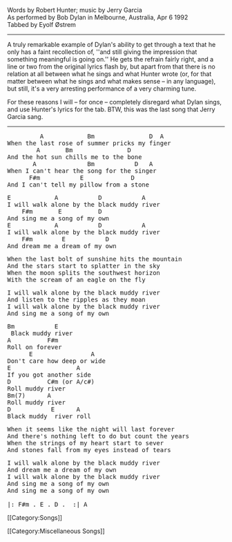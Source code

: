 Words by Robert Hunter; music by Jerry Garcia<br>
As performed by Bob Dylan in Melbourne, Australia, Apr 6 1992<br>
Tabbed by Eyolf Østrem

----
A truly remarkable example of Dylan's ability to get through a text
that he only has a faint recollection of, ''and still giving the impression that something meaningful is going on.'' He gets the refrain
fairly right, and a line or two from the original lyrics flash by, but
apart from that there is no relation at all between what he sings and
what Hunter wrote (or, for that matter between what he sings and what
makes sense – in any language), but still, it's a very arresting
performance of a very charming tune.

For these reasons I will – for once – completely disregard what Dylan
sings, and use Hunter's lyrics for the tab. BTW, this was the last
song that Jerry Garcia sang.

----
<pre class="verse">
         A            Bm               D  A
When the last rose of summer pricks my finger
        A       Bm               D
And the hot sun chills me to the bone
       A              Bm           D   A
When I can't hear the song for the singer
      F#m           E             D
And I can't tell my pillow from a stone
</pre>

<pre class="refrain">
E            A           D           A
I will walk alone by the black muddy river
    F#m       E          D
And sing me a song of my own
E            A           D           A
I will walk alone by the black muddy river
    F#m        E           D
And dream me a dream of my own
</pre>

<pre class="verse">
When the last bolt of sunshine hits the mountain
And the stars start to splatter in the sky
When the moon splits the southwest horizon
With the scream of an eagle on the fly
</pre>

<pre class="refrain">
I will walk alone by the black muddy river
And listen to the ripples as they moan
I will walk alone by the black muddy river
And sing me a song of my own
</pre>

<pre class="bridge2">
Bm           E
 Black muddy river
A          F#m
Roll on forever
      E                A
Don't care how deep or wide
E                  A
If you got another side
D          C#m (or A/c#)
Roll muddy river
Bm(7)      A
Roll muddy river
D           E      A
Black muddy  river roll
</pre>

<pre class="verse">
When it seems like the night will last forever
And there's nothing left to do but count the years
When the strings of my heart start to sever
And stones fall from my eyes instead of tears
</pre>

<pre class="refrain">
I will walk alone by the black muddy river
And dream me a dream of my own
I will walk alone by the black muddy river
And sing me a song of my own
And sing me a song of my own

|: F#m . E . D .  :| A
</pre>

[[Category:Songs]]

[[Category:Miscellaneous Songs]]